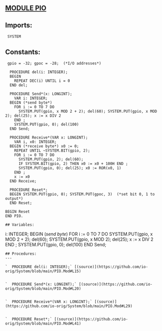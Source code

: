 
## [MODULE PIO](https://github.com/io-core/System/blob/main/PIO.Mod)

  ## Imports:
` SYSTEM`

## Constants:
```
 gpio = -32; gpoc = -28;  (*I/O addresses*)

  PROCEDURE del(i: INTEGER);
  BEGIN
    REPEAT DEC(i) UNTIL i = 0
  END del;

  PROCEDURE Send*(x: LONGINT);
    VAR i: INTEGER;
  BEGIN (*send byte*)
    FOR i := 0 TO 7 DO
      SYSTEM.PUT(gpio, x MOD 2 + 2); del(60); SYSTEM.PUT(gpio, x MOD 2); del(25); x := x DIV 2
    END ;
    SYSTEM.PUT(gpio, 0); del(100)
  END Send;

  PROCEDURE Receive*(VAR x: LONGINT);
    VAR i, x0: INTEGER;
  BEGIN (*receive byte*) x0 := 0;
    REPEAT UNTIL ~SYSTEM.BIT(gpio, 2);
    FOR i := 0 TO 7 DO
      SYSTEM.PUT(gpio, 2); del(60);
      IF SYSTEM.BIT(gpio, 2) THEN x0 := x0 + 100H END ;
      SYSTEM.PUT(gpio, 0); del(25); x0 := ROR(x0, 1)
    END ;
    x := x0
  END Receive;

  PROCEDURE Reset*;
  BEGIN SYSTEM.PUT(gpio, 0); SYSTEM.PUT(gpoc, 3)  (*set bit 0, 1 to output*)
  END Reset;

BEGIN Reset
END PIO.
```
```
## Variables:
```
 i: INTEGER;
  BEGIN (*send byte*)
    FOR i := 0 TO 7 DO
      SYSTEM.PUT(gpio, x MOD 2 + 2); del(60); SYSTEM.PUT(gpio, x MOD 2); del(25); x := x DIV 2
    END ;
    SYSTEM.PUT(gpio, 0); del(100)
  END Send;

```
## Procedures:
---

`  PROCEDURE del(i: INTEGER);` [(source)](https://github.com/io-orig/System/blob/main/PIO.Mod#L15)


`  PROCEDURE Send*(x: LONGINT);` [(source)](https://github.com/io-orig/System/blob/main/PIO.Mod#L20)


`  PROCEDURE Receive*(VAR x: LONGINT);` [(source)](https://github.com/io-orig/System/blob/main/PIO.Mod#L29)


`  PROCEDURE Reset*;` [(source)](https://github.com/io-orig/System/blob/main/PIO.Mod#L41)

